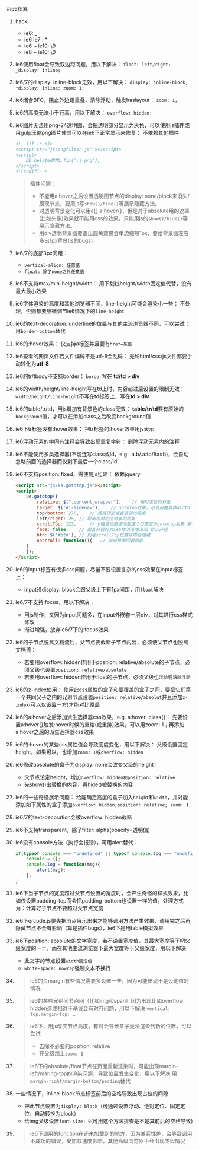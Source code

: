 #ie6积累

1. hack：
	- ie6: _
	- ie6 ie7 : *
	- ie6 ~ ie10: \9 
	- ie8 ~ ie10: \0

2. ie6使用float会导致双边距问题，用以下解决：
	`float: left/right;
	_display: inline;`

3. ie6/7的display: inline-block无效，用以下解决：
	`display: inline-block;
	*display: inline;
	zoom: 1;`

4. ie6闭合BFC，阻止外边距重叠，清除浮动，触发haslayout：
	`zoom: 1;`

5. ie6的高度无法小于行高，用以下解决：
	`overflow: hidden;`

6. ie6图片无法用png-24透明图，会把透明部分显示为灰色，可以使用js插件或用gulp压缩png图片使其可以在ie6下正常显示来修复：
	不依赖其他插件
	``` html
	<!--[if IE 6]>
	<script src="js/pngfilter.js" ></script>
	<script>
		DD_belatedPNG.fix('.j-png');
	</script>
	<![endif]-->
	```
		
	>插件问题：
	>   - 不能用a:hover之后设置透明图节点的display: none/block来消失/展现节点，要用js写`show()/hide()`等展示隐藏方法。
	>   - 对透明背景变化可以用a{} a:hover{}，但是对于absolute用的遮罩(比如头像)效果就不能用css的效果，只能用js的`show()/hide()`等展示隐藏方法。
	>   - 用div透明背景图覆盖出圆角效果会单边缩短1px，要给背景图左右多出1px背景(js的bugs)。

7. ie6/7的底部3px间距：
	- `vertical-align: 任意值`
	- `float: 除了none之外任意值`

8. ie6不支持max/min-height/width：
	用下划线height/width固定值代替，没有最大最小效果

9. ie6字体渲染的高度和其他浏览器不同，line-height可能会渲染小一些：
	不处理，否则都要细微调节ie6情况下的`line-height`

10. ie6的text-decoration: underline的位置与其他主流浏览器不同，可以尝试：
	用`border-bottom`替代

11. ie6的:hover效果：
	仅支持a标签并且要有`href=某值`

12. ie6查看的网页文件若文件编码不是utf-8会乱码：
	无论html/css/js文件都要手动转化为**utf-8**

13. ie6的tr/tbody不支持border：
	`border`写在 **td/td > div**

14. ie6的width/height/line-height写在td上时，内容超过后设置的限制无效：
	`width/height/line-height`不写在td标签上，写在**td > div**

15. ie6的table/tr/td，用js增加有背景色的class无效：
	**table/tr/td**要有原始的`background`值，才可以在添加class之后改变background值

16. ie6下tr标签没有:hover效果：
	把tr标签的:hover效果用js表示

17. ie6浮动元素的中间有注释会导致出现重复字符：
	删除浮动元素内的注释

18. ie6不能使用多类选择器(不能连写class或id，e.g. .a.b/.a#b/#a#b)，会自动忽略前面的选择器而仅剩下最后一个class/id

19. ie6不支持position: fixed，需使用js组建：
	依赖jquery
	``` html
	<script src="js/ks.gototop.js"></script>
	<script>
		ue.gototop({
			relative: $(".content_wrapper"),	// 相对定位的对象
			target: $('#j-sidenav'),	// gototop对象，必须设置具体width
			top/bottom: 270,	// 距离顶部或者底部的高度
			left/right: 25,	// 距离相对定位对象的距离
			scrollTop: 123, 	// y轴滚动条滚动到这个位置显示gototop对象 默认0
			fade: false,	// 是否开启针对ie6取消渐隐渐现 默认开启
			btn: $('#btn'),	// 到达scrollTop位置以内会隐藏
			onscroll: function(){	// 滚动页面回调函数
		}
		});
	</script>
	```

20. ie6的input标签有很多css问题，尽量不要设置复杂的css效果在input标签上：
	- input设display: block会跟父级上下有1px间距，用`float`解决

21. ie6/7不支持:focus，用以下解决：
	- 用js制作，又因为input问题多，在input外嵌套一层div，对其进行css样式修改
	- 渐进增强，放弃ie6/7下的:focus效果

22. ie6的子节点脱离文档流后，父节点要截断子节点内容，必须使父节点也脱离文档流：
	- 若要用overflow: hidden作用于position: relative/absolute的子节点，必须父级也设置`position: relative/absolute`
	- 若要用overflow: hidden作用于float的子节点，必须父级也`浮动`或`清除浮动`

23. ie6的z-index使用：
	使用此css属性的盒子和要覆盖的盒子之间，要把它们第一个共同父子之内的兄弟节点设置`position: relative/absolut`并且添加`z-index`(可以仅设置一方)才能对比覆盖

24. ie6的a:hover之后添加派生选择器css效果，e.g. a:hover .class{}：
	先要设置a:hover{}触发:hover时候的重绘(或重排)效果，可以用zoom: 1；再添加a:hover之后的派生选择器css效果

25. ie6的:hover的某些css属性值会导致高度变化，用以下解决：
	父级设置固定height，如果可以，也增加`zoom: 1`或`overflow: hidden`

26. ie6修改absolute的盒子为display: none会改变父级的height：
	- 父节点设定height，增加`overflow: hidden和position: relative`
	- 先show()出替换的内容，再hide()被替换的内容

27. ie6的一些奇怪展示问题：
	给能确定高度的盒子加入`height`和`width`，并对能添加如下属性的盒子添加`overflow: hidden;position: relative; zoom: 1;`

28. ie6/7的text-decoration会被overflow: hidden截断

29. ie6不支持transparent，除了filter: alpha(opacity=透明值)

30. ie6没有console方法（执行会报错），可用alert替代：
	``` js
	if(typeof console === "undefined" || typeof console.log === "undefined") {
		console = {};
		console.log = function(msg){
			alert(msg);
		};
	}
	```
	
31. ie6下当子节点的宽度超过父节点设置的宽度时，会产生奇怪的样式效果，比如仅设置padding-top而会把padding-bottom也设置一样的值，处理方式为：计算好子节点不要超过父节点宽度

32. ie6下qrcode.js要先把节点展示出来才能够调用方法产生效果，调用完之后再隐藏节点不会有影响（算是插件bugs），ie6下是用table模拟效果

33. ie6下position: absolute的文字宽度，若不设置宽度值，其最大宽度等于吧父级宽度的一半，而在其他主流浏览器下最大宽度等于父级宽度，用以下解决
	- 此文字的节点设置`width固定值`
	- `white-space: nowrap`强制文本不换行

34. 
	>ie6的负margin有些情况需要多设置一些，因为可能出现不是设定值的情况

35. 
	>ie6的某些兄弟间节点间（比如img和span）因为出现比如overflow: hidden造成相对于基线会有对齐问题，用以下解决
	>`vertical: top;margin-top: …`

36. 
	>ie6下，用js改变节点高度，有时会导致盒子无法渲染到新的位置，可以尝试
	>   - 去除不必要的position: relative
	>   - 在父级加上`zoom: 1`

37. 
	>ie6下的absolute/float节点在页面重新渲染时，可能出现margin-left/maring-top的渲染问题，导致位置发生变化，用以下解决
	>用`margin-right/margin-bottom/padding`替代

38. 一些情况下，inline-block节点标签前后的空格导致出现占位的间隙
	- 把此节点设置为`display: block`（可通过设置浮动、绝对定位、固定定位，自动转换为block）
	- 给img父级设置`font-size: 0`(可用这个方法排查是不是其前后的空格导致)

39. 
	>ie6下调用的function在还未加载到的地方，因为兼容性差，会导致调用不成功的错误，受加载速度影响，其他高级浏览器不会出现类似情况
